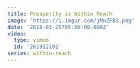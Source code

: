 ```yaml
---
title: Prosperity is Within Reach
image: 'https://i.imgur.com/jMnZFBS.png'
date: '2018-03-25T05:00:00.000Z'
video:
  type: vimeo
  id: '261912101'
series: within-reach
---
```


